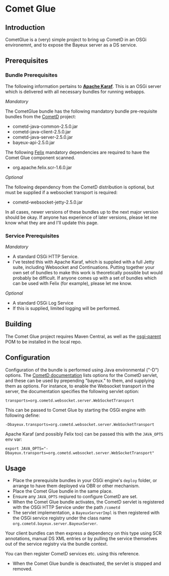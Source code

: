 Comet Glue
==========

Introduction
------------

CometGlue is a (very) simple project to bring up CometD in an OSGi environemnt, and to expose the Bayeux server as a DS service.

Prerequisites
-------------

### Bundle Prerequisites ###

The following information pertains to [**Apache Karaf**](http://karaf.apache.org/).  This is an OSGi server which is delivered with all necessary bundles for running webapps.

*Mandatory*

The CometGlue bundle has the following mandatory bundle pre-requisite bundles from the [CometD](http://download.cometd.org/) project:

* cometd-java-common-2.5.0.jar
* cometd-java-client-2.5.0.jar
* cometd-java-server-2.5.0.jar
* bayeux-api-2.5.0.jar

The following [Felix](http://felix.apache.org/site/downloads.cgi) mandatory dependencies are required to have the Comet Glue component scanned.

* org.apache.felix.scr-1.6.0.jar
    

*Optional* 

The following dependency from the CometD distribution is optional, but must be supplied if a websocket transport is required:

* cometd-websocket-jetty-2.5.0.jar

In all cases, newer versions of these bundles up to the next major version should be okay.  If anyone has experience of later versions, please let me know what they are and I'll update this page.

### Service Prerequisites ###

*Mandatory*

* A standard OSGi HTTP Service.
 * I've tested this with Apache Karaf, which is supplied with a full Jetty suite, including Websocket and Continuations.  Putting together your own set of bundles to make this work is theoretically possible but would probably be difficult.  If anyone comes up with a set of bundles which can be used with Felix (for example), please let me know.

*Optional*

* A standard OSGi Log Service
 * If this is supplied, limited logging will be performed.

Building
--------

The Comet Glue project requires Maven Central, as well as the [osgi-parent](https://github.com/john-hawksley/osgi-parent) POM to be installed in the local repo.

Configuration
-------------

Configuration of the bundle is performed using Java environmental ("-D") options.  The [CometD documentation](http://docs.cometd.org/reference/#java_server) lists options for the CometD servlet, and these can be used by prepending "bayeux." to them, and supplying them as options.  For instance, to enable the Websocket transport in the server, the documentation specifies the following servlet option:

    transports=org.cometd.websocket.server.WebSocketTransport
  
This can be passed to Comet Glue by starting the OSGi engine with following define:

    -Dbayeux.transports=org.cometd.websocket.server.WebSocketTransport
    
Apache Karaf (and possibly Felix too) can be passed this with the `JAVA_OPTS` env var:

    export JAVA_OPTS="-Dbayeux.transports=org.cometd.websocket.server.WebSocketTransport"

Usage
-----

* Place the prerequisite bundles in your OSGi engine's `deploy` folder, or arrange to have them deployed via OBR or other mechanism.
* Place the Comet Glue bundle in the same place.
* Ensure any `JAVA_OPTS` reqiured to configure CometD are set.
* When the Comet Glue bundle activates, the CometD servlet is registered with the OSGi HTTP Service under the path `/cometd`
* The servlet implementation, a `BayeuxServerImpl` is then registered with the OSGi service registry under the class name `org.cometd.bayeux.server.BayeuxServer`. 

Your client bundles can then express a dependency on this type using SCR annotations, manual DS XML entries or by pulling the service themselves out of the service registry via the bundle context.

You can then register CometD services etc. using this reference.

* When the Comet Glue bundle is deactivated, the servlet is stopped and removed.